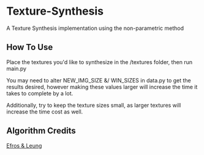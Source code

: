 # Texture-Synthesis

A Texture Synthesis implementation using the non-parametric method

## How To Use

Place the textures you'd like to synthesize in the /textures folder, then run main.py

You may need to alter NEW_IMG_SIZE &/ WIN_SIZES in data.py to get the results desired,
however making these values larger will increase the time it takes to complete by a lot.

Additionally, try to keep the texture sizes small, as larger textures will increase the time
cost as well.

## Algorithm Credits

[Efros & Leung](https://people.eecs.berkeley.edu/~efros/research/NPS/alg.html)
